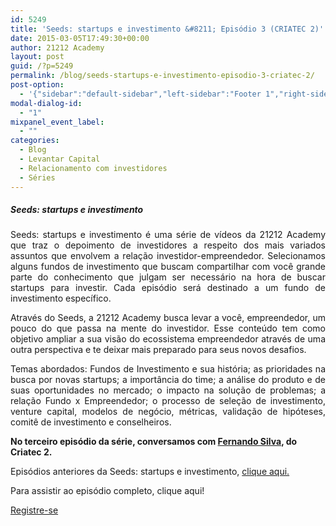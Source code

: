 ```yaml
---
id: 5249
title: 'Seeds: startups e investimento &#8211; Episódio 3 (CRIATEC 2)'
date: 2015-03-05T17:49:30+00:00
author: 21212 Academy
layout: post
guid: /?p=5249
permalink: /blog/seeds-startups-e-investimento-episodio-3-criatec-2/
post-option:
  - '{"sidebar":"default-sidebar","left-sidebar":"Footer 1","right-sidebar":"Footer 1","page-title":"","page-caption":""}'
modal-dialog-id:
  - "1"
mixpanel_event_label:
  - ""
categories:
  - Blog
  - Levantar Capital
  - Relacionamento com investidores
  - Séries
---
```

<h5 style="text-align: justify;">
  <strong>Seeds: startups e investimento</strong>
</h5>

<p style="text-align: justify;">
  Seeds: startups e investimento é uma série de vídeos da 21212 Academy que traz o depoimento de investidores a respeito dos mais variados assuntos que envolvem a relação investidor-empreendedor. Selecionamos alguns fundos de investimento que buscam compartilhar com você grande parte do conhecimento que julgam ser necessário na hora de buscar startups para investir. Cada episódio será destinado a um fundo de investimento específico.
</p>

<p style="text-align: justify;">
  Através do Seeds, a 21212 Academy busca levar a você, empreendedor, um pouco do que passa na mente do investidor. Esse conteúdo tem como objetivo ampliar a sua visão do ecossistema empreendedor através de uma outra perspectiva e te deixar mais preparado para seus novos desafios.
</p>

<p style="text-align: justify;">
  Temas abordados: Fundos de Investimento e sua história; as prioridades na busca por novas startups; a importância do time; a análise do produto e de suas oportunidades no mercado; o impacto na solução de problemas; a relação Fundo x Empreendedor; o processo de seleção de investimento, venture capital, modelos de negócio, métricas, validação de hipóteses, comitê de investimento e conselheiros.
</p>

**No terceiro episódio da série, conversamos com <a title="Fernando Silva" href="https://www.linkedin.com/in/fernandowagner" target="_blank">Fernando Silva</a>, do Criatec 2.**



Episódios anteriores da Seeds: startups e investimento, [clique aqui.](/course/seeds-startups-e-investimento/ "Seeds: startups e investimento")

Para assistir ao episódio completo, clique aqui!

<div class="gdlr-course-button" >
  <a  href='/'>Registre-se</a>
</div>

&nbsp;
